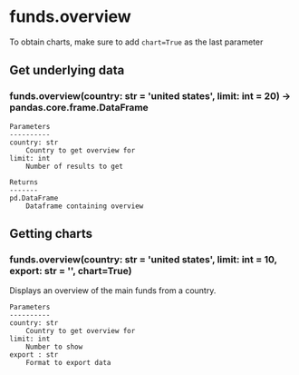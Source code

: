 # funds.overview

To obtain charts, make sure to add `chart=True` as the last parameter

## Get underlying data 
### funds.overview(country: str = 'united states', limit: int = 20) -> pandas.core.frame.DataFrame



    Parameters
    ----------
    country: str
        Country to get overview for
    limit: int
        Number of results to get

    Returns
    -------
    pd.DataFrame
        Dataframe containing overview

## Getting charts 
### funds.overview(country: str = 'united states', limit: int = 10, export: str = '', chart=True)

Displays an overview of the main funds from a country.

    Parameters
    ----------
    country: str
        Country to get overview for
    limit: int
        Number to show
    export : str
        Format to export data
